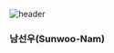 
![header](https://capsule-render.vercel.app/api?type=waving&color=gradient&width=100%&height=300&section=header&text=ToniOS&fontSize=90)


### 남선우(Sunwoo-Nam) <br><br> 


<!--
**oksunwoo/oksunwoo** is a ✨ _special_ ✨ repository because its `README.md` (this file) appears on your GitHub profile.

Here are some ideas to get you started:

- 🔭 I’m currently working on ...
- 🌱 I’m currently learning ...
- 👯 I’m looking to collaborate on ...
- 🤔 I’m looking for help with ...
- 💬 Ask me about ...
- 📫 How to reach me: ...
- 😄 Pronouns: ...
- ⚡ Fun fact: ...
-->
